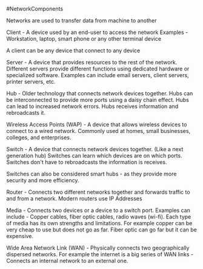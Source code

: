 #NetworkComponents

Networks are used to transfer data from machine to another

Client - A device used by an end-user to access the network 
Examples - Workstation, laptop, smart phone or any other terminal device 

A client can be any device that connect to any device 

  
Server - A device that provides resources to the rest of the network.
Different servers provide different functions using dedicated hardware or specialized software. 
Examples can include email servers, client servers, printer servers, etc.

Hub - Older technology that connects network devices together.
Hubs can be interconnected to provide more ports using a daisy chain effect. Hubs can lead to increased network errors. 
Hubs receives information and rebroadcasts it.

Wireless Access Points (WAP) - A device that allows wireless devices to connect to a wired network. 
Commonly used at homes, small businesses, colleges, and enterprises.

Switch - A device that connects network devices together. (Like a next generation hub)
Switches can learn which devices are on which ports. 
Switches don't have to rebroadcasts the information is receives. 

Switches can also be considered smart hubs - as they provide more security and more efficiency.

Router - Connects two different networks together and forwards traffic to and from a network. 
Modern routers use IP Addresses 

Media - Connects two devices or a device to a switch port.
Examples can include - Copper cables, fiber optic cables, radio waves (wi-fi).
Each type of media has its own strengths and limitations. 
For example copper can be very cheap to use but does not go as far. Fiber optic can go far but it can be expensive.

Wide Area Network Link (WAN) - Physically connects two geographically dispersed networks. 
For example the internet is a big series of WAN links -
Connects an internal network to an external one.


